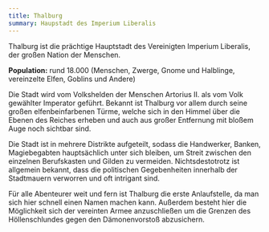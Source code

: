 ```yaml
---
title: Thalburg
summary: Haupstadt des Imperium Liberalis
---
```


Thalburg ist die prächtige Hauptstadt des Vereinigten Imperium Liberalis, der großen Nation der Menschen. 

**Population:** rund 18.000 (Menschen, Zwerge, Gnome und Halblinge, vereinzelte Elfen, Goblins und Andere)

Die Stadt wird vom Volkshelden der Menschen Artorius II. als vom Volk gewählter Imperator geführt. Bekannt ist Thalburg vor allem durch seine großen elfenbeinfarbenen Türme, welche sich in den Himmel über die Ebenen des Reiches erheben und auch aus großer Entfernung mit bloßem Auge noch sichtbar sind.

Die Stadt ist in mehrere Distrikte aufgeteilt, sodass die Handwerker, Banken, Magiebegabten hauptsächlich unter sich bleiben, um Streit zwischen den einzelnen Berufskasten und Gilden zu vermeiden. Nichtsdestotrotz ist allgemein bekannt, dass die politischen Gegebenheiten innerhalb der Stadtmauern verworren und oft intrigant sind.

Für alle Abenteurer weit und fern ist Thalburg die erste Anlaufstelle, da man sich hier schnell einen Namen machen kann. Außerdem besteht hier die Möglichkeit sich der vereinten Armee anzuschließen um die Grenzen des Höllenschlundes gegen den Dämonenvorstoß abzusichern.

 

